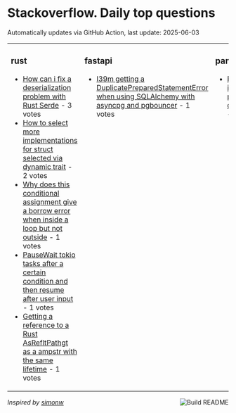 # Stackoverflow. Daily top questions 

Automatically updates via GitHub Action, last update: <!-- date starts -->2025-06-03<!-- date ends -->


<table><tr><td valign="top" width="33%">

### rust
<!-- rust starts -->
* [How can i fix a deserialization problem with Rust Serde](https://stackoverflow.com/questions/79648826/how-can-i-fix-a-deserialization-problem-with-rust-serde) - 3 votes
* [How to select more implementations for struct selected via dynamic trait](https://stackoverflow.com/questions/79650055/how-to-select-more-implementations-for-struct-selected-via-dynamic-trait) - 2 votes
* [Why does this conditional assignment give a borrow error when inside a loop but not outside](https://stackoverflow.com/questions/79648691/why-does-this-conditional-assignment-give-a-borrow-error-when-inside-a-loop-but) - 1 votes
* [PauseWait tokio tasks after a certain condition and then resume after user input](https://stackoverflow.com/questions/79650005/pause-wait-tokio-tasks-after-a-certain-condition-and-then-resume-after-user-inp) - 1 votes
* [Getting a reference to a Rust AsRefltPathgt as a ampstr with the same lifetime](https://stackoverflow.com/questions/79651896/getting-a-reference-to-a-rust-asrefpath-as-a-str-with-the-same-lifetime) - 1 votes
<!-- rust ends -->
</td><td valign="top" width="34%">


### fastapi
<!-- fastapi starts -->
* [I39m getting a DuplicatePreparedStatementError when using SQLAlchemy with asyncpg and pgbouncer](https://stackoverflow.com/questions/79648632/im-getting-a-duplicatepreparedstatementerror-when-using-sqlalchemy-with-asyncpg) - 1 votes
<!-- fastapi ends -->
</td><td valign="top" width="34%">


### pandas
<!-- pandas starts -->
* [Formatting integers in pandas dataframe](https://stackoverflow.com/questions/79651120/formatting-integers-in-pandas-dataframe) - 2 votes
<!-- pandas ends -->
</td></tr></table>

<a href="https://github.com/hp0404/hp0404/actions"><img src="https://github.com/hp0404/hp0404/workflows/Build%20README/badge.svg" align="right" alt="Build README"></a> <p>*Inspired by  [simonw](https://github.com/simonw/simonw)*</p>
